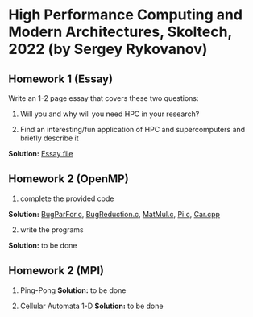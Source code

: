 # High Performance Computing and Modern Architectures, Skoltech, 2022 (by Sergey Rykovanov)

## Homework 1 (Essay)
Write an 1-2 page essay that covers these two questions:

1) Will you and why will you need HPC in your research?

2) Find an interesting/fun application of HPC and supercomputers and briefly describe it

**Solution:** [Essay file](https://github.com/nikuznetsov/HPC_course_2022/blob/main/HPC_Essay_KuznetsovNV.pdf)

## Homework 2 (OpenMP)
1) complete the provided code

**Solution:** [BugParFor.c](https://github.com/nikuznetsov/HPC_course_2022/blob/main/HW2/BugParFor.c), 
              [BugReduction.c](https://github.com/nikuznetsov/HPC_course_2022/blob/main/HW2/BugReduction.c), 
              [MatMul.c](https://github.com/nikuznetsov/HPC_course_2022/blob/main/HW2/MatMul.c),
              [Pi.c](https://github.com/nikuznetsov/HPC_course_2022/blob/main/HW2/Pi.c),
              [Car.cpp](https://github.com/nikuznetsov/HPC_course_2022/blob/main/HW2/Car.cpp)
              
2) write the programs

**Solution:** to be done

## Homework 2 (MPI)

1) Ping-Pong
**Solution:** to be done

2) Cellular Automata 1-D
**Solution:** to be done
